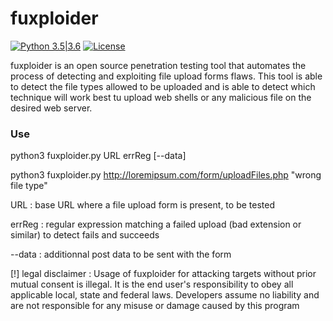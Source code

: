# fuxploider

[![Python 3.5|3.6](https://img.shields.io/badge/python-3.5%2F3.6-green.svg)](https://www.python.org/) [![License](https://img.shields.io/badge/license-GPLv2-red.svg)](https://raw.githubusercontent.com/almandin/fuxploider/master/LICENSE.md)

fuxploider is an open source penetration testing tool that automates the process of detecting and exploiting file upload forms flaws. This tool is able to detect the file types allowed to be uploaded and is able to detect which technique will work best tu upload web shells or any malicious file on the desired web server.


### Use

python3 fuxploider.py URL errReg [--data]

python3 fuxploider.py http://loremipsum.com/form/uploadFiles.php "wrong file type"

URL : base URL where a file upload form is present, to be tested

errReg : regular expression matching a failed upload (bad extension or similar) to detect fails and succeeds

--data : additionnal post data to be sent with the form

[!] legal disclaimer : Usage of fuxploider for attacking targets without prior mutual consent is illegal. It is the end user's responsibility to obey all applicable local, state and federal laws. Developers assume no liability and are not responsible for any misuse or damage caused by this program
